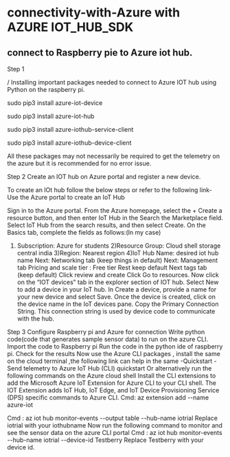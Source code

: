 # connectivity-with-Azure with AZURE IOT_HUB_SDK

## connect to Raspberry pie to Azure iot hub.

 Step 1

/ Installing important packages needed to connect to Azure IOT hub using Python on the raspberry pi.

sudo pip3 install azure-iot-device

sudo pip3 install azure-iot-hub

sudo pip3 install azure-iothub-service-client

sudo pip3 install azure-iothub-device-client 


All these packages may not necessarily be required to get the telemetry on the azure but it is recommended for no error issue.

Step 2 
Create an IOT hub on Azure portal and register a new device.

To create an IOt hub follow the below steps or refer to the following link- Use the Azure portal to create an IoT Hub 
 
Sign in to the Azure portal.
From the Azure homepage, select the + Create a resource button, and then enter IoT Hub in the Search the Marketplace field.
Select IoT Hub from the search results, and then select Create.
On the Basics tab, complete the fields as follows:(In my case)
  1) Subscription: Azure for students
  2)Resource Group: Cloud shell storage central india
  3)Region: Nearest region 
  4)IoT Hub Name: desired iot hub name
  Next: Networking tab (keep things in default)
Next: Management tab 
Pricing and scale tier : Free tier
Rest keep default
Next tags tab (keep default)
Click review and create
Click Go to resources.
Now click on the “IOT devices” tab in the explorer section of IOT hub.
Select New to add a device in your IoT hub.
In Create a device, provide a name for your new device and select Save.
Once the  device is created, click on the device name in the IoT devices pane. Copy the Primary Connection String. This connection string is used by device code to communicate with the hub.
 
 Step 3
Configure Raspberry pi and Azure for connection
Write python code(code that generates sample sensor data) to run on the azure CLI. 
Import the code to Raspberry pi
Run the code in the python ide of raspberry pi.
Check for the results 
Now use the  Azure CLI packages , install the same on the cloud terminal ,the following  link can help in the same -Quickstart - Send telemetry to Azure IoT Hub (CLI) quickstart 
Or alternatively run the following commands on the Azure cloud shell
Install the CLI extensions to add the Microsoft Azure IoT Extension for Azure CLI to your CLI shell. The IOT Extension adds IoT Hub, IoT Edge, and IoT Device Provisioning Service (DPS) specific commands to Azure CLI.
Cmd: az extension add --name azure-iot

Cmd : az iot hub monitor-events --output table --hub-name iotrial
Replace iotrial with your iothubname
Now run the following command to monitor and see the sensor data on the azure CLI portal 
Cmd : az iot hub monitor-events --hub-name iotrial --device-id Testberry
Replace Testberry with your device id.




